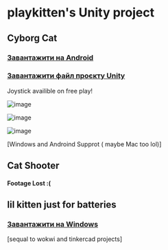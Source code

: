# playkitten's Unity project

## Cyborg Cat

### [Завантажити на Android](https://github.com/robocode-pb/RC2024/raw/main/Su/Su16UB/Su16UB10/Su16UB10CatPlatformer.apk?download=)

### [Завантажити файл проєкту Unity](https://github.com/robocode-pb/RC2024/raw/main/Su/Su16UB/Su16UB10/Su16UB10CatPlatformer.unitypackage?download=)

Joystick availible on free play!

![image](https://github.com/robocode-pb/RC2023/assets/172953581/18b689f4-8b5e-4efb-bc2d-18b312a751a3)

![image](https://github.com/robocode-pb/RC2023/assets/172953581/32868ff5-b668-4e49-a055-35fb205e86fc)

![image](https://github.com/robocode-pb/RC2023/assets/172953581/52384638-8b0b-40b6-85c4-126638714644)

[Windows and Androind Supprot ( maybe Mac too lol)]

## Cat Shooter

#### Footage Lost :( 

## lil kitten just for batteries

### [Завантажити на Windows](i_exe.rar)

[sequal to wokwi and tinkercad projects]
